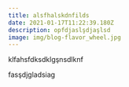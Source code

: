 ```yaml
---
title: alsfhalskdnfilds
date: 2021-01-17T11:22:39.180Z
description: opfdjaslşdjaşlsd
image: img/blog-flavor_wheel.jpg
---
```

klfahsfdksdklgşnsdlknf

fasşdjgladsiag